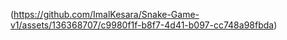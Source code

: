 (https://github.com/ImalKesara/Snake-Game-v1/assets/136368707/c9980f1f-b8f7-4d41-b097-cc748a98fbda)
